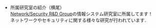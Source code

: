 - 所属研究室の紹介（横尾）  
    [Network/Security R&D Group](https://net.hiroshima-u.ac.jp/)の情報システム研究室に所属してます！  
    ネットワークやセキュリティに関する様々な研究が行われています．
